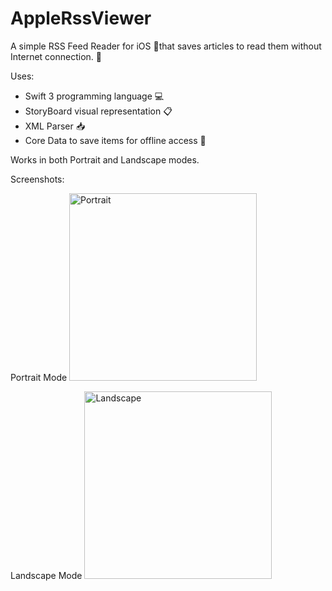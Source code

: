 

# AppleRssViewer
A simple RSS Feed Reader for iOS 📱that saves articles to read them without Internet connection. 📶

Uses:
- Swift 3 programming language 💻
- StoryBoard visual representation 📋
- XML Parser 📥
- Core Data to save items for offline access 💾

Works in both Portrait and Landscape modes. 

Screenshots:

Portrait Mode
<image alt="Portrait" src="https://d1ro8r1rbfn3jf.cloudfront.net/ms_105836/9kWdPxFtGHqWLMGfxV0foxrjRFqMCZ/IMG_3240.PNG?Expires=1494594721&Signature=SRTHlZc0uLIfi-m8sJIk3TULcS~7LebKIjNKVg7kvBfazE~6ifv6WT2h7WZHx~UMki1M0IHKn9G7R07EmqPGk~wpDNJknOQeRLlNB8dN2xiKFSbIXCI~0xRLNFasBxoyieWXKE9dCI24ajKhmZ2AUMS6CK5LlOBx0SEAL5FkCzetKffibNMpH6TiOK5giTrbRrAt0E1Mem3BTBzEWZXLS14xPFicfxBWAzmyxnGWiQOroJ2QvaaSyCyQO5tBhD8xUU9j8ha4q5E7WzWJn1cQ4iUcL33yuK93w1IHOClc87Jorz1HzpBwGMkUJ1hpiLr1huLhdQnKfw9ovtnriIYlDg__&Key-Pair-Id=APKAJHEJJBIZWFB73RSA" width="300">

Landscape Mode
<image alt="Landscape" src="https://d1ro8r1rbfn3jf.cloudfront.net/ms_105836/L2Sr73CWgBsmODh7zEJNVquaDFmUqC/IMG_3238.PNG?Expires=1494594335&Signature=KphK90gVm1JtXbQu4bJBTIg-M4CuX1LF64vK1MHKQMHqGw35FoUK1VJn2kZU7YHUZz7cTfPoqyVKU8rDWcUgcDzFVQIQt06zO8mh6PM7FIRqXiaciBtpy8HEvVWmYg23g71UnRHpcZIzw7j6qnP3GlKqP7lSHAy8fwimmEmVcbEg0YcAfjNFXgAU~P2obkKQMvhKqcxemRw0jMaaLxtVY2XlWeHFHe4oaOYPN8iXOwVTw9Kv-LR~82xKpBcKklzhBlSYpqtWrI-Kkb8tyKQVwqWLo8O-1FU5ZWPz1zLUq~PA-LsB5Um1AmDY9uPGmea350zngtx9nbWeAfV41LKJMA__&Key-Pair-Id=APKAJHEJJBIZWFB73RSA" height="300">
